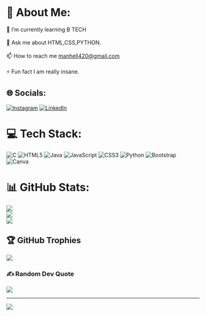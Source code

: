 # 💫 About Me:
🌱 I’m currently learning B TECH<br><br>💬 Ask me about HTML,CSS,PYTHON.<br><br>📫 How to reach me manhell420@gmail.com<br><br>⚡ Fun fact I am really insane.<br>


## 🌐 Socials:
[![Instagram](https://img.shields.io/badge/Instagram-%23E4405F.svg?logo=Instagram&logoColor=white)](https://instagram.com/iyan.devop) [![LinkedIn](https://img.shields.io/badge/LinkedIn-%230077B5.svg?logo=linkedin&logoColor=white)](https://linkedin.com/in/mohammedayaanurrahman) 

# 💻 Tech Stack:
![C](https://img.shields.io/badge/c-%2300599C.svg?style=flat&logo=c&logoColor=white) ![HTML5](https://img.shields.io/badge/html5-%23E34F26.svg?style=flat&logo=html5&logoColor=white) ![Java](https://img.shields.io/badge/java-%23ED8B00.svg?style=flat&logo=openjdk&logoColor=white) ![JavaScript](https://img.shields.io/badge/javascript-%23323330.svg?style=flat&logo=javascript&logoColor=%23F7DF1E) ![CSS3](https://img.shields.io/badge/css3-%231572B6.svg?style=flat&logo=css3&logoColor=white) ![Python](https://img.shields.io/badge/python-3670A0?style=flat&logo=python&logoColor=ffdd54) ![Bootstrap](https://img.shields.io/badge/bootstrap-%238511FA.svg?style=flat&logo=bootstrap&logoColor=white) ![Canva](https://img.shields.io/badge/Canva-%2300C4CC.svg?style=flat&logo=Canva&logoColor=white)
# 📊 GitHub Stats:
![](https://github-readme-stats.vercel.app/api?username=AYAAN9618&theme=dark&hide_border=true&include_all_commits=false&count_private=false)<br/>
![](https://github-readme-streak-stats.herokuapp.com/?user=AYAAN9618&theme=dark&hide_border=true)<br/>
![](https://github-readme-stats.vercel.app/api/top-langs/?username=AYAAN9618&theme=dark&hide_border=true&include_all_commits=false&count_private=false&layout=compact)

## 🏆 GitHub Trophies
![](https://github-profile-trophy.vercel.app/?username=AYAAN9618&theme=onedark&no-frame=true&no-bg=true&margin-w=4)

### ✍️ Random Dev Quote
![](https://quotes-github-readme.vercel.app/api?type=horizontal&theme=gruvbox)

---
[![](https://visitcount.itsvg.in/api?id=AYAAN9618&icon=2&color=1)](https://visitcount.itsvg.in)

